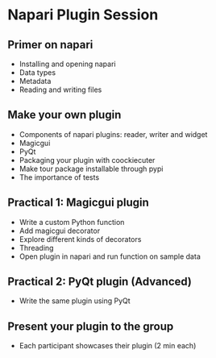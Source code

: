 # Napari Plugin Session

## Primer on napari 

- Installing and opening napari
- Data types
- Metadata
- Reading and writing files 

## Make your own plugin 

- Components of napari plugins: reader, writer and widget
- Magicgui
- PyQt
- Packaging your plugin with coockiecuter
- Make tour package installable through pypi
- The importance of tests

## Practical 1: Magicgui plugin 

- Write a custom Python function
- Add magicgui decorator
- Explore different kinds of decorators
- Threading
- Open plugin in napari and run function on sample data

## Practical 2: PyQt plugin (Advanced)

- Write the same plugin using PyQt

## Present your plugin to the group

- Each participant showcases their plugin (2 min each)
